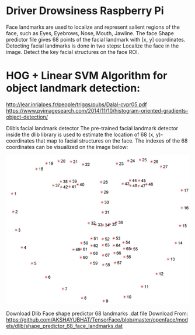 # Driver Drowsiness Raspberry Pi
Face landmarks are used to localize and represent salient regions of the face, such as Eyes, Eyebrows, Nose, Mouth, Jawline. The face Shape predictor file gives 68 points of the facial landmark with [x, y] coordinates. 
Detecting facial landmarks is done in two steps: 
Localize the face in the image.
Detect the key facial structures on the face ROI.

# HOG + Linear SVM Algorithm for object landmark detection:
http://lear.inrialpes.fr/people/triggs/pubs/Dalal-cvpr05.pdf
https://www.pyimagesearch.com/2014/11/10/histogram-oriented-gradients-object-detection/

Dlib’s facial landmark detector
The pre-trained facial landmark detector inside the dlib library is used to estimate the location of 68 (x, y)-coordinates that map to facial structures on the face.
The indexes of the 68 coordinates can be visualized on the image below:

![Facial Landmark 68 pointsLeNet Architecture](facial_landmarks_68markup-768x619.jpg)

Download Dlib Face shape predictor 68 landmarks .dat file
Download From: https://github.com/AKSHAYUBHAT/TensorFace/blob/master/openface/models/dlib/shape_predictor_68_face_landmarks.dat

